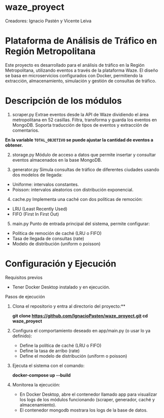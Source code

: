 # waze_proyect

Creadores: Ignacio Pastén y Vicente Leiva

# Plataforma de Análisis de Tráfico en Región Metropolitana

Este proyecto es desarrollado para el análisis de tráfico en la Región Metropolitana, utilizando eventos a través de la plataforma Waze. El diseño se basa en microservicios configurados con Docker, permitiendo la extracción, almacenamiento, simulación y gestión de consultas de tráfico.

# Descripción de los módulos

1. scraper.py
Extrae eventos desde la API de Waze dividiendo el área metropolitana en 52 casillas. Filtra, transforma y guarda los eventos en MongoDB. Soporta traducción de tipos de eventos y extracción de comentarios.

**En la variable `TOTAL_OBJETIVO` se puede ajustar la cantidad de eventos a obtener.**


2. storage.py
Módulo de acceso a datos que permite insertar y consultar eventos almacenados en la base MongoDB.

3. generator.py
Simula consultas de tráfico de diferentes ciudades usando dos modelos de llegada:
- Uniforme: intervalos constantes.
- Poisson: intervalos aleatorios con distribución exponencial.

4. cache.py
Implementa una caché con dos políticas de remoción:
- LRU (Least Recently Used)
- FIFO (First In First Out)

5. main.py
Punto de entrada principal del sistema, permite configurar:
- Política de remoción de caché (LRU o FIFO)
- Tasa de llegada de consultas (rate)
- Modelo de distribución (uniform o poisson)

# Configuración y Ejecución

Requisitos previos
- Tener Docker Desktop instalado y en ejecución.

Pasos de ejecución

1. Clona el repositorio y entra al directorio del proyecto:**

   **git clone https://github.com/IgnacioPasten/waze_proyect.git
   cd waze_proyect**

2. Configura el comportamiento deseado en app/main.py (o usar lo ya definido):
   - Define la política de caché (LRU o FIFO)
   - Define la tasa de arribo (rate)
   - Define el modelo de distribución (uniform o poisson)

3. Ejecuta el sistema con el comando:

   **docker-compose up --build**

4. Monitorea la ejecución:
   - En Docker Desktop, abre el contenedor llamado app para visualizar los logs de los módulos funcionando (scraper, generador, caché y almacenamiento).
   - El contenedor mongodb mostrara los logs de la base de datos.
